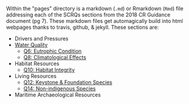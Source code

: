 Within the "pages" directory is a markdown (`.md`) or Rmarkdown (`Rmd`) file addressing each of the SCRQs sections from the 2018 CR Guidance document (pg 7).
These markdown files get automagically build into html webpages thanks to travis, github, & jekyll.
These sections are:

* Drivers and Pressures
* [Water Quality](./water-quality)
    - [Q6: Eutrophic Condition](./Q6)
    - [Q8: Climatological Effects](./Question8)
* Habitat Resources
    - [Q10: Habitat Integrity](./Q10)
* Living Resources
    - [Q12: Keystone & Foundation Species](./Q12_Living_Resources)
    - [Q14: Non-indigenous Species](./Q14)
* Maritime Archaeological Resources
